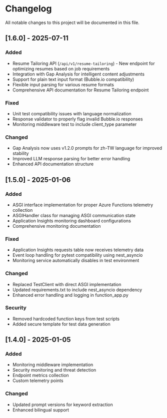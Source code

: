 # Changelog

All notable changes to this project will be documented in this file.

## [1.6.0] - 2025-07-11

### Added
- Resume Tailoring API (`/api/v1/resume-tailoring`) - New endpoint for optimizing resumes based on job requirements
- Integration with Gap Analysis for intelligent content adjustments
- Support for plain text input format (Bubble.io compatibility)
- Flexible input parsing for various resume formats
- Comprehensive API documentation for Resume Tailoring endpoint

### Fixed
- Unit test compatibility issues with language normalization
- Response validator to properly flag invalid Bubble.io responses
- Monitoring middleware test to include client_type parameter

### Changed
- Gap Analysis now uses v1.2.0 prompts for zh-TW language for improved stability
- Improved LLM response parsing for better error handling
- Enhanced API documentation structure

## [1.5.0] - 2025-01-06

### Added
- ASGI interface implementation for proper Azure Functions telemetry collection
- ASGIHandler class for managing ASGI communication state
- Application Insights monitoring dashboard configurations
- Comprehensive monitoring documentation

### Fixed
- Application Insights requests table now receives telemetry data
- Event loop handling for pytest compatibility using nest_asyncio
- Monitoring service automatically disables in test environment

### Changed
- Replaced TestClient with direct ASGI implementation
- Updated requirements.txt to include nest_asyncio dependency
- Enhanced error handling and logging in function_app.py

### Security
- Removed hardcoded function keys from test scripts
- Added secure template for test data generation

## [1.4.0] - 2025-01-05

### Added
- Monitoring middleware implementation
- Security monitoring and threat detection
- Endpoint metrics collection
- Custom telemetry points

### Changed
- Updated prompt versions for keyword extraction
- Enhanced bilingual support